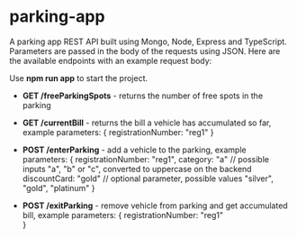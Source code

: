 # parking-app

A parking app REST API built using Mongo, Node, Express and TypeScript. Parameters are passed in the body of the requests using JSON. Here are the available endpoints with an example request body:

Use **npm run app** to start the project.

- **GET /freeParkingSpots** - returns the number of free spots in the parking

- **GET /currentBill** - returns the bill a vehicle has accumulated so far, example parameters:
  {
  registrationNumber: "reg1"
  }

- **POST /enterParking** - add a vehicle to the parking, example parameters:
  {
  registrationNumber: "reg1",
  category: "a" // possible inputs "a", "b" or "c", converted to uppercase on the backend
  discountCard: "gold" // optional parameter, possible values "silver", "gold", "platinum"
  }

- **POST /exitParking** - remove vehicle from parking and get accumulated bill, example parameters:
  {
  registrationNumber: "reg1"  
   }
